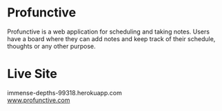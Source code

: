 # Profunctive
Profunctive is a web application for scheduling and taking notes. Users have a board where they can add notes and keep track of their schedule, thoughts or any other purpose.

# Live Site
<a>immense-depths-99318.herokuapp.com</a> <br>
www.profunctive.com
